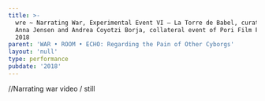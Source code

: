 ```yaml
---
title: >-
  wre ~ Narrating War, Experimental Event VI – La Torre de Babel, curated by
  Anna Jensen and Andrea Coyotzi Borja, collateral event of Pori Film Festival,
  2018
parent: 'WAR • ROOM • ECHO: Regarding the Pain of Other Cyborgs'
layout: 'null'
type: performance
pubdate: '2018'
---
```

//Narrating war video / still
